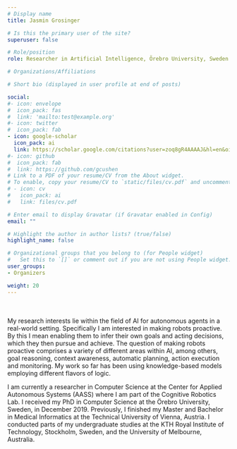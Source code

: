 ```yaml
---
# Display name
title: Jasmin Grosinger

# Is this the primary user of the site?
superuser: false

# Role/position
role: Researcher in Artificial Intelligence, Örebro University, Sweden

# Organizations/Affiliations

# Short bio (displayed in user profile at end of posts)

social:
#- icon: envelope
#  icon_pack: fas
#  link: 'mailto:test@example.org'
#- icon: twitter
#  icon_pack: fab
- icon: google-scholar
  icon_pack: ai
  link: https://scholar.google.com/citations?user=zoq8gR4AAAAJ&hl=en&oi=ao
#- icon: github
#  icon_pack: fab
#  link: https://github.com/gcushen
# Link to a PDF of your resume/CV from the About widget.
# To enable, copy your resume/CV to `static/files/cv.pdf` and uncomment the lines below.
# - icon: cv
#   icon_pack: ai
#   link: files/cv.pdf

# Enter email to display Gravatar (if Gravatar enabled in Config)
email: ""

# Highlight the author in author lists? (true/false)
highlight_name: false

# Organizational groups that you belong to (for People widget)
#   Set this to `[]` or comment out if you are not using People widget.
user_groups:
- Organizers

weight: 20
---
```

<br>
<br>
My research interests lie within the field of AI for autonomous agents in a real-world setting. Specifically I am interested in making robots proactive. By this I mean enabling them to infer their own goals and acting decisions, which they then pursue and achieve. The question of making robots proactive comprises a variety of different areas within AI, among others, goal reasoning, context awareness, automatic planning, action execution and monitoring. My work so far has been using knowledge-based models employing different flavors of logic.

I am currently a researcher in Computer Science at the Center for Applied Autonomous Systems (AASS) where I am part of the Cognitive Robotics Lab. I received my PhD in Computer Science at the Örebro University, Sweden, in December 2019. Previously, I finished my Master and Bachelor in Medical Informatics at the Technical University of Vienna, Austria. I conducted parts of  my undergraduate studies at the KTH Royal Institute of Technology, Stockholm, Sweden, and the University of Melbourne, Australia.
